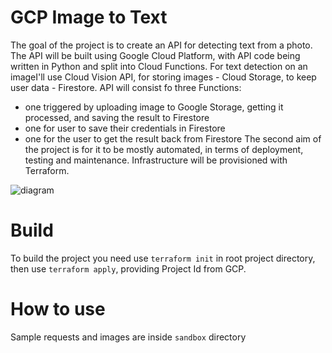 # GCP Image to Text

The goal of the project is to create an API for detecting text from a photo.
The API will be built using Google Cloud Platform, with API code being written in Python and split into Cloud Functions. For text detection on an imageI'll use Cloud Vision API, for storing images - Cloud Storage, to keep user data - Firestore. 
API will consist fo three Functions:
* one triggered by uploading image to Google Storage, getting it processed, and saving the result to Firestore
* one for user to save their credentials in Firestore
* one for the user to get the result back from Firestore
The second aim of the project is for it to be mostly automated, in terms of deployment, testing and maintenance. Infrastructure will be provisioned with Terraform.


![diagram](https://user-images.githubusercontent.com/43972504/212291774-110c05db-6847-4c6b-be22-5b8296f9b98c.jpg)

# Build
To build the project you need use `terraform init` in root project directory, then use `terraform apply`, providing Project Id from GCP. 

# How to use
Sample requests and images are inside `sandbox` directory
